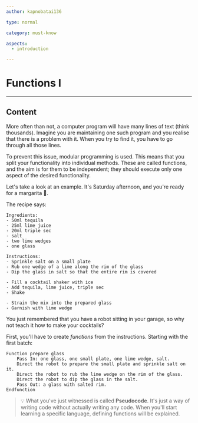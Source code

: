 ```yaml
---
author: kapnobatai136

type: normal

category: must-know

aspects:
  - introduction

---
```


# Functions I

---
## Content

More often than not, a computer program will have many lines of text (think thousands). Imagine you are maintaining one such program and you realise that there is a problem with it. When you try to find it, you have to go through all those lines.

To prevent this issue, modular programming is used. This means that you split your functionality into individual methods. These are called functions, and the aim is for them to be independent; they should execute only one aspect of the desired functionality.

Let's take a look at an example. It's Saturday afternoon, and you're ready for a margarita 🍹.

The recipe says:

```plain-text
Ingredients:
- 50ml tequila
- 25ml lime juice
- 20ml triple sec
- salt
- two lime wedges
- one glass

Instructions:
- Sprinkle salt on a small plate
- Rub one wedge of a lime along the rim of the glass
- Dip the glass in salt so that the entire rim is covered

- Fill a cocktail shaker with ice
- Add tequila, lime juice, triple sec
- Shake

- Strain the mix into the prepared glass
- Garnish with lime wedge
```

You just remembered that you have a robot sitting in your garage, so why not teach it how to make your cocktails?

First, you'll have to create *functions* from the instructions. Starting with the first batch:

```plain-text
Function prepare glass
    Pass In: one glass, one small plate, one lime wedge, salt.
    Direct the robot to prepare the small plate and sprinkle salt on it.
    Direct the robot to rub the lime wedge on the rim of the glass.
    Direct the robot to dip the glass in the salt.
    Pass Out: a glass with salted rim.
Endfunction
```

> 💡 What you've just witnessed is called **Pseudocode**. It's just a way of writing code without actually writing any code. When you'll start learning a specific language, defining functions will be explained.
